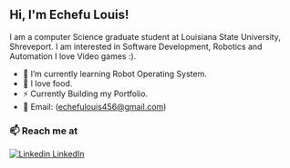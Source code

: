 <h2> Hi, I'm Echefu Louis!</h2>

I am a computer Science graduate student at Louisiana State University, Shreveport. I am interested in Software Development, Robotics and Automation I love Video games :).


- 🔭 I’m currently learning Robot Operating System.
- 🍔 I love food.
- ⚡ Currently Building my Portfolio.
- 💬 Email: (echefulouis456@gmail.com)

### 📫 Reach me at 
[![Linkedin](https://i.stack.imgur.com/gVE0j.png) LinkedIn](https://www.linkedin.com/in/echefu-louis-53523315a)
